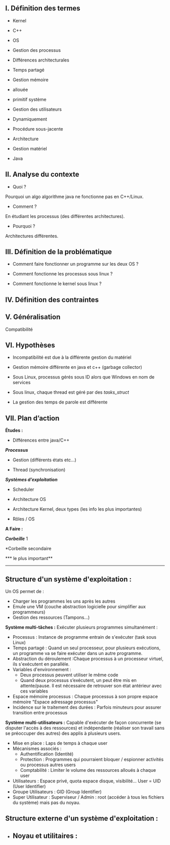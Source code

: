 
## **I. Définition des termes**

* Kernel

* C++

* OS

* Gestion des processus

* Différences architecturales

* Temps partagé

* Gestion mémoire

* allouée

* primitif système

* Gestion des utilisateurs

* Dynamiquement

* Procédure sous-jacente

* Architecture

* Gestion matériel

* Java

## **II. Analyse du contexte**

* Quoi ?

Pourquoi un algo algorithme java ne fonctionne pas en C++/Linux.

* Comment ?

En étudiant les processus (des différentes architectures).

* Pourquoi ?

Architectures différentes.

## **III. Définition de la problématique**

* Comment faire fonctionner un programme sur les deux OS ?

* Comment fonctionne les processus sous linux ?

* Comment fonctionne le kernel sous linux ?

## **IV. Définition des contraintes**

## **V. Généralisation**

Compatibilité

## **VI. Hypothèses**

* Incompatibilité est due à la différente gestion du matériel

* Gestion mémoire différente en java et c++ (garbage collector)

* Sous Linux, processus gérés sous ID alors que Windows en nom de services

* Sous linux, chaque thread est géré par des _tasks_struct_

* La gestion des temps de parole est différente

  

## **VII. Plan d’action**

**Études :**

* Différences entre java/C++

***Processus***

* Gestion (différents états etc...)

* Thread (synchronisation)

***Systèmes d’exploitation***

* Scheduler

* Architecture OS

* Architecture Kernel, deux types (les info les plus importantes)

* Rôles / OS

**A Faire :**

***Corbeille*** 1

*Corbeille secondaire

*** le plus important**


------------------
## Structure d'un système d'exploitation :
Un OS permet de :
- Charger les programmes les uns après les autres 
- Emule une VM (couche abstraction logicielle pour simplifier aux programmeurs)
- Gestion des ressources (Tampons...)

**Système multi-tâches :** Exécuter plusieurs programmes simultanément :
- Processus : Instance de programme entrain de s'exécuter (task sous Linux)
- Temps partagé : Quand un seul processeur, pour plusieurs exécutions, un programme va se faire exécuter dans un autre programme.
- Abstraction du déroulement :Chaque processus à un processeur virtuel, ils s'exécutent en parallèle.
- Variables d'environnement : 
	- Deux processus peuvent utiliser le même code
	- Quand deux processus s’exécutent, un peut être mis en attente/pause. Il est nécessaire de retrouver son état antérieur avec ces variables
- Espace mémoire processus : Chaque processus à son propre espace mémoire "Espace adressage processus"
-  Incidence sur le traitement des durées : Parfois minuteurs pour assurer transition entre processus

**Système multi-utilisateurs :** Capable d'exécuter de façon concurrente (se disputer l'accès à des ressources) et indépendante (réaliser son travail sans se préoccuper des autres) des applis à plusieurs users.
- Mise en place : Laps de temps à chaque user
- Mécanismes associés : 
	- Authentification (Identité)
	- Protection : Programmes qui pourraient bloquer / espionner activités ou processus autres users
	- Comptabilité : Limiter le volume des ressources alloués à chaque user
- Utilisateurs : Espace privé, quota espace disque, visibilité... User = UID (User Identifier)
- Groupe Utilisateurs : GID (Group Identifier)
- Super Utilisateur : Superviseur / Admin : root (accéder à tous les fichiers du système) mais pas du noyau.


## Structure externe d'un système d'exploitation :

- Noyau et utilitaires :
	- 
